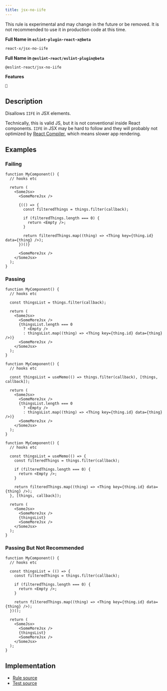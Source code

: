 ```yaml
---
title: jsx-no-iife
---
```


<Callout type="warning">This rule is experimental and may change in the future or be removed. It is not recommended to use it in production code at this time.</Callout>

**Full Name in `eslint-plugin-react-x@beta`**

```sh copy
react-x/jsx-no-iife
```

**Full Name in `@eslint-react/eslint-plugin@beta`**

```sh copy
@eslint-react/jsx-no-iife
```

**Features**

`🧪`

## Description

Disallows `IIFE` in JSX elements.

Technically, this is valid JS, but it is not conventional inside React components. `IIFE` in JSX may be hard to follow and they will probably not optimized by [React Compiler](https://react.dev/learn/react-compiler), which means slower app rendering.

## Examples

### Failing

```tsx
function MyComponent() {
  // hooks etc

  return (
    <SomeJsx>
      <SomeMoreJsx />

      {(() => {
        const filteredThings = things.filter(callback);

        if (filteredThings.length === 0) {
          return <Empty />;
        }

        return filteredThings.map((thing) => <Thing key={thing.id} data={thing} />);
      })()}

      <SomeMoreJsx />
    </SomeJsx>
  );
}
```

### Passing

```tsx
function MyComponent() {
  // hooks etc

  const thingsList = things.filter(callback);

  return (
    <SomeJsx>
      <SomeMoreJsx />
      {thingsList.length === 0
        ? <Empty />
        : thingsList.map((thing) => <Thing key={thing.id} data={thing} />)}
      <SomeMoreJsx />
    </SomeJsx>
  );
}
```

```tsx
function MyComponent() {
  // hooks etc

  const thingsList = useMemo(() => things.filter(callback), [things, callback]);

  return (
    <SomeJsx>
      <SomeMoreJsx />
      {thingsList.length === 0
        ? <Empty />
        : thingsList.map((thing) => <Thing key={thing.id} data={thing} />)}
      <SomeMoreJsx />
    </SomeJsx>
  );
}
```

```tsx
function MyComponent() {
  // hooks etc

  const thingsList = useMemo(() => {
    const filteredThings = things.filter(callback);

    if (filteredThings.length === 0) {
      return <Empty />;
    }

    return filteredThings.map((thing) => <Thing key={thing.id} data={thing} />);
  }, [things, callback]);

  return (
    <SomeJsx>
      <SomeMoreJsx />
      {thingsList}
      <SomeMoreJsx />
    </SomeJsx>
  );
}
```

### Passing But Not Recommended

```tsx
function MyComponent() {
  // hooks etc

  const thingsList = (() => {
    const filteredThings = things.filter(callback);

    if (filteredThings.length === 0) {
      return <Empty />;
    }

    return filteredThings.map((thing) => <Thing key={thing.id} data={thing} />);
  })();

  return (
    <SomeJsx>
      <SomeMoreJsx />
      {thingsList}
      <SomeMoreJsx />
    </SomeJsx>
  );
}
```

## Implementation

- [Rule source](https://github.com/Rel1cx/eslint-react/tree/main/packages/plugins/eslint-plugin-react-x/src/rules/jsx-no-iife.ts)
- [Test source](https://github.com/Rel1cx/eslint-react/tree/main/packages/plugins/eslint-plugin-react-x/src/rules/jsx-no-iife.spec.ts)
